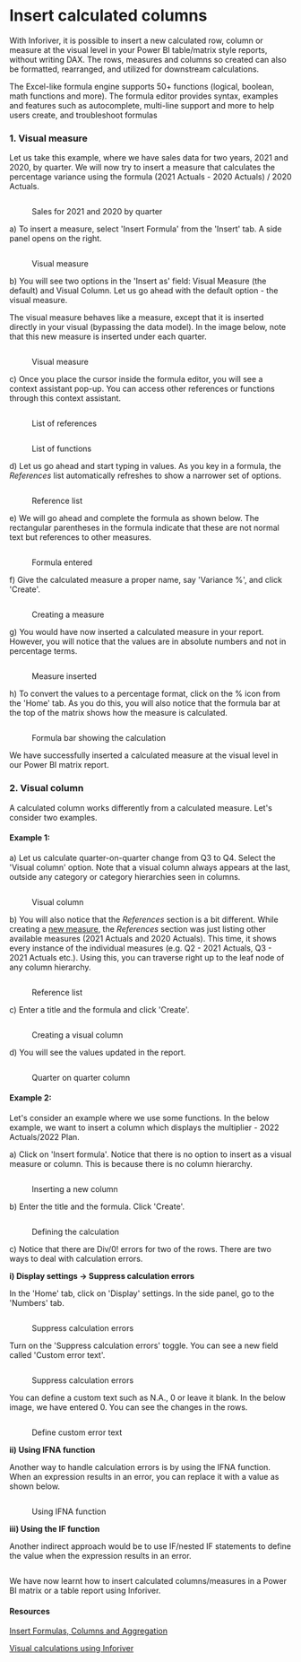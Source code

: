 # Insert calculated columns

With Inforiver, it is possible to insert a new calculated row, column or measure at the visual level in your Power BI table/matrix style reports, without writing DAX. The rows, measures and columns so created can also be formatted, rearranged, and utilized for downstream calculations.

The Excel-like formula engine supports 50+ functions (logical, boolean, math functions and more). The formula editor provides syntax, examples and features such as autocomplete, multi-line support and more to help users create, and troubleshoot formulas

### 1. Visual measure

Let us take this example, where we have sales data for two years, 2021 and 2020, by quarter. We will now try to insert a measure that calculates the percentage variance using the formula (2021 Actuals - 2020 Actuals) / 2020 Actuals.

<figure><img src="../../.gitbook/assets/4.2.1 Data.png" alt=""><figcaption><p>Sales for 2021 and 2020 by quarter</p></figcaption></figure>

a) To insert a measure, select 'Insert Formula' from the 'Insert' tab. A side panel opens on the right.

<figure><img src="../../.gitbook/assets/4.2.2 Measure.png" alt=""><figcaption><p>Visual measure</p></figcaption></figure>

b) You will see two options in the 'Insert as' field: Visual Measure (the default) and Visual Column. Let us go ahead with the default option - the visual measure.&#x20;

The visual measure behaves like a measure, except that it is inserted directly in your visual (bypassing the data model). In the image below, note that this new measure is inserted under each quarter.

<figure><img src="../../.gitbook/assets/4.2.3 Measure.png" alt=""><figcaption><p>Visual measure</p></figcaption></figure>

c) Once you place the cursor inside the formula editor, you will see a context assistant pop-up. You can access other references or functions through this context assistant.

<figure><img src="../../.gitbook/assets/4.2.5 Measure.png" alt=""><figcaption><p>List of references</p></figcaption></figure>

<figure><img src="../../.gitbook/assets/4.2.11 Measure.png" alt=""><figcaption><p>List of functions</p></figcaption></figure>

d) Let us go ahead and start typing in values. As you key in a formula, the _References_ list automatically refreshes to show a narrower set of options.&#x20;

<figure><img src="../../.gitbook/assets/4.2.6 Measure.png" alt=""><figcaption><p>Reference list</p></figcaption></figure>

e) We will go ahead and complete the formula as shown below. The rectangular parentheses in the formula indicate that these are not normal text but references to other measures.

<figure><img src="../../.gitbook/assets/4.2.7 Measure.png" alt=""><figcaption><p>Formula entered</p></figcaption></figure>

f) Give the calculated measure a proper name, say 'Variance %', and click 'Create'.&#x20;

<figure><img src="../../.gitbook/assets/4.2.8 Measure.png" alt=""><figcaption><p>Creating a measure</p></figcaption></figure>

g) You would have now inserted a calculated measure in your report. However, you will notice that the values are in absolute numbers and not in percentage terms.

<figure><img src="../../.gitbook/assets/4.2.9 Measure.png" alt=""><figcaption><p>Measure inserted</p></figcaption></figure>

h) To convert the values to a percentage format, click on the % icon from the 'Home' tab. As you do this, you will also notice that the formula bar at the top of the matrix shows how the measure is calculated.

<figure><img src="../../.gitbook/assets/4.2.10 Measure.png" alt=""><figcaption><p>Formula bar showing the calculation</p></figcaption></figure>

We have successfully inserted a calculated measure at the visual level in our Power BI matrix report.

### 2. Visual column

A calculated column works differently from a calculated measure. Let's consider two examples.

#### Example 1:

a) Let us calculate quarter-on-quarter change from Q3 to Q4. Select the 'Visual column' option. Note that a visual column always appears at the last, outside any category or category hierarchies seen in columns.

<figure><img src="../../.gitbook/assets/4.2.14 Column.png" alt=""><figcaption><p>Visual column</p></figcaption></figure>

b) You will also notice that the _References_ section is a bit different. While creating a [new measure](insert-calculated-columns.md#1.-visual-measure), the _References_ section was just listing other available measures (2021 Actuals and 2020 Actuals). This time, it shows every instance of the individual measures (e.g. Q2 - 2021 Actuals, Q3 - 2021 Actuals etc.). Using this, you can traverse right up to the leaf node of any column hierarchy.

<figure><img src="../../.gitbook/assets/4.2.13 Column.png" alt=""><figcaption><p>Reference list</p></figcaption></figure>

c) Enter a title and the formula and click 'Create'.

<figure><img src="../../.gitbook/assets/4.2.16 Column (1).png" alt=""><figcaption><p>Creating a visual column</p></figcaption></figure>

d) You will see the values updated in the report.

<figure><img src="../../.gitbook/assets/4.2.17 Column.png" alt=""><figcaption><p>Quarter on quarter column</p></figcaption></figure>

#### Example 2:

Let's consider an example where we use some functions. In the below example, we want to insert a column which displays the multiplier - 2022 Actuals/2022 Plan.&#x20;

a) Click on 'Insert formula'. Notice that there is no option to insert as a visual measure or column. This is because there is no column hierarchy.

<figure><img src="../../.gitbook/assets/4.2.22 Column.png" alt=""><figcaption><p>Inserting a new column</p></figcaption></figure>

b) Enter the title and the formula. Click 'Create'.&#x20;

<figure><img src="../../.gitbook/assets/4.2.23 Column.png" alt=""><figcaption><p>Defining the calculation</p></figcaption></figure>

c) Notice that there are Div/0! errors for two of the rows. There are two ways to deal with calculation errors.&#x20;

**i) Display settings -> Suppress calculation errors**

In the 'Home' tab, click on 'Display' settings. In the side panel, go to the 'Numbers' tab.&#x20;

<figure><img src="../../.gitbook/assets/4.2.24 Column.png" alt=""><figcaption><p>Suppress calculation errors</p></figcaption></figure>

Turn on the 'Suppress calculation errors' toggle. You can see a new field called 'Custom error text'.

<figure><img src="../../.gitbook/assets/4.2.25 Column.png" alt=""><figcaption><p>Suppress calculation errors</p></figcaption></figure>

You can define a custom text such as N.A., 0 or leave it blank. In the below image, we have entered 0. You can see the changes in the rows.&#x20;

<figure><img src="../../.gitbook/assets/4.2.26 Column.png" alt=""><figcaption><p>Define custom error text</p></figcaption></figure>

**ii) Using IFNA function**

Another way to handle calculation errors is by using the IFNA function. When an expression results in an error, you can replace it with a value as shown below.&#x20;

<figure><img src="../../.gitbook/assets/4.2.27 Column.png" alt=""><figcaption><p>Using IFNA function</p></figcaption></figure>

**iii) Using the IF function**

Another indirect approach would be to use IF/nested IF statements to define the value when the expression results in an error.&#x20;

<figure><img src="../../.gitbook/assets/4.2.28 Column.png" alt=""><figcaption></figcaption></figure>

We have now learnt how to insert calculated columns/measures in a Power BI matrix or a table report using Inforiver.

#### Resources

[Insert Formulas, Columns and Aggregation](https://www.youtube.com/watch?v=hjPAbuYJUSc)

[Visual calculations using Inforiver](https://inforiver.com/visual-calculations-powerbi/)
